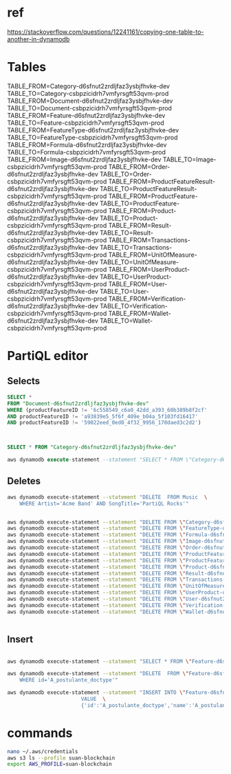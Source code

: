 # ref
https://stackoverflow.com/questions/12241161/copying-one-table-to-another-in-dynamodb


# Tables

TABLE_FROM=Category-d6sfnut2zrdljfaz3ysbjfhvke-dev
TABLE_TO=Category-csbpzicidrh7vmfyrsgft53qvm-prod
TABLE_FROM=Document-d6sfnut2zrdljfaz3ysbjfhvke-dev
TABLE_TO=Document-csbpzicidrh7vmfyrsgft53qvm-prod
TABLE_FROM=Feature-d6sfnut2zrdljfaz3ysbjfhvke-dev
TABLE_TO=Feature-csbpzicidrh7vmfyrsgft53qvm-prod
TABLE_FROM=FeatureType-d6sfnut2zrdljfaz3ysbjfhvke-dev
TABLE_TO=FeatureType-csbpzicidrh7vmfyrsgft53qvm-prod
TABLE_FROM=Formula-d6sfnut2zrdljfaz3ysbjfhvke-dev
TABLE_TO=Formula-csbpzicidrh7vmfyrsgft53qvm-prod
TABLE_FROM=Image-d6sfnut2zrdljfaz3ysbjfhvke-dev
TABLE_TO=Image-csbpzicidrh7vmfyrsgft53qvm-prod
TABLE_FROM=Order-d6sfnut2zrdljfaz3ysbjfhvke-dev
TABLE_TO=Order-csbpzicidrh7vmfyrsgft53qvm-prod
TABLE_FROM=ProductFeatureResult-d6sfnut2zrdljfaz3ysbjfhvke-dev
TABLE_TO=ProductFeatureResult-csbpzicidrh7vmfyrsgft53qvm-prod
TABLE_FROM=ProductFeature-d6sfnut2zrdljfaz3ysbjfhvke-dev
TABLE_TO=ProductFeature-csbpzicidrh7vmfyrsgft53qvm-prod
TABLE_FROM=Product-d6sfnut2zrdljfaz3ysbjfhvke-dev
TABLE_TO=Product-csbpzicidrh7vmfyrsgft53qvm-prod
TABLE_FROM=Result-d6sfnut2zrdljfaz3ysbjfhvke-dev
TABLE_TO=Result-csbpzicidrh7vmfyrsgft53qvm-prod
TABLE_FROM=Transactions-d6sfnut2zrdljfaz3ysbjfhvke-dev
TABLE_TO=Transactions-csbpzicidrh7vmfyrsgft53qvm-prod
TABLE_FROM=UnitOfMeasure-d6sfnut2zrdljfaz3ysbjfhvke-dev
TABLE_TO=UnitOfMeasure-csbpzicidrh7vmfyrsgft53qvm-prod
TABLE_FROM=UserProduct-d6sfnut2zrdljfaz3ysbjfhvke-dev
TABLE_TO=UserProduct-csbpzicidrh7vmfyrsgft53qvm-prod
TABLE_FROM=User-d6sfnut2zrdljfaz3ysbjfhvke-dev
TABLE_TO=User-csbpzicidrh7vmfyrsgft53qvm-prod
TABLE_FROM=Verification-d6sfnut2zrdljfaz3ysbjfhvke-dev
TABLE_TO=Verification-csbpzicidrh7vmfyrsgft53qvm-prod
TABLE_FROM=Wallet-d6sfnut2zrdljfaz3ysbjfhvke-dev
TABLE_TO=Wallet-csbpzicidrh7vmfyrsgft53qvm-prod


# PartiQL editor
## Selects
```sql
SELECT *
FROM "Document-d6sfnut2zrdljfaz3ysbjfhvke-dev"
WHERE (productFeatureID != '6c558549_c6a0_42dd_a393_60b389b8f2cf' 
AND productFeatureID != 'a93839e5_5f6f_409e_b04a_5f103fd16417'
AND productFeatureID != '59022eed_0ed0_4f32_9956_170daed3c2d2')



SELECT * FROM "Category-d6sfnut2zrdljfaz3ysbjfhvke-dev"

aws dynamodb execute-statement --statement "SELECT * FROM \"Category-d6sfnut2zrdljfaz3ysbjfhvke-dev\""

```

## Deletes

```sh
aws dynamodb execute-statement --statement "DELETE  FROM Music  \
    WHERE Artist='Acme Band' AND SongTitle='PartiQL Rocks'"


aws dynamodb execute-statement --statement "DELETE FROM \"Category-d6sfnut2zrdljfaz3ysbjfhvke-dev\" WHERE id = 'PROYECTO_PLANTACIONES'"
aws dynamodb execute-statement --statement "DELETE FROM \"FeatureType-d6sfnut2zrdljfaz3ysbjfhvke-dev\""
aws dynamodb execute-statement --statement "DELETE FROM \"Formula-d6sfnut2zrdljfaz3ysbjfhvke-dev\""
aws dynamodb execute-statement --statement "DELETE FROM \"Image-d6sfnut2zrdljfaz3ysbjfhvke-dev\""
aws dynamodb execute-statement --statement "DELETE FROM \"Order-d6sfnut2zrdljfaz3ysbjfhvke-dev\""
aws dynamodb execute-statement --statement "DELETE FROM \"ProductFeatureResult-d6sfnut2zrdljfaz3ysbjfhvke-dev\""
aws dynamodb execute-statement --statement "DELETE FROM \"ProductFeature-d6sfnut2zrdljfaz3ysbjfhvke-dev\""
aws dynamodb execute-statement --statement "DELETE FROM \"Product-d6sfnut2zrdljfaz3ysbjfhvke-dev\""
aws dynamodb execute-statement --statement "DELETE FROM \"Result-d6sfnut2zrdljfaz3ysbjfhvke-dev\""
aws dynamodb execute-statement --statement "DELETE FROM \"Transactions-d6sfnut2zrdljfaz3ysbjfhvke-dev\""
aws dynamodb execute-statement --statement "DELETE FROM \"UnitOfMeasure-d6sfnut2zrdljfaz3ysbjfhvke-dev\""
aws dynamodb execute-statement --statement "DELETE FROM \"UserProduct-d6sfnut2zrdljfaz3ysbjfhvke-dev\""
aws dynamodb execute-statement --statement "DELETE FROM \"User-d6sfnut2zrdljfaz3ysbjfhvke-dev\""
aws dynamodb execute-statement --statement "DELETE FROM \"Verification-d6sfnut2zrdljfaz3ysbjfhvke-dev\""
aws dynamodb execute-statement --statement "DELETE FROM \"Wallet-d6sfnut2zrdljfaz3ysbjfhvke-dev\""



```

## Insert

```sh

aws dynamodb execute-statement --statement "SELECT * FROM \"Feature-d6sfnut2zrdljfaz3ysbjfhvke-dev\""

aws dynamodb execute-statement --statement "DELETE  FROM \"Feature-d6sfnut2zrdljfaz3ysbjfhvke-dev\"  \
    WHERE id='A_postulante_doctype'"

aws dynamodb execute-statement --statement "INSERT INTO \"Feature-d6sfnut2zrdljfaz3ysbjfhvke-dev\"  \
					    VALUE  \
					    {'id':'A_postulante_doctype','name':'A_postulante_doctype','description':'A_postulante_doctype','defaultValue':'1','isVerifable':false,'isTemplate':false,'featureTypeID':'no_unit'}"

```

# commands

```sh
nano ~/.aws/credentials
aws s3 ls --profile suan-blockchain
export AWS_PROFILE=suan-blockchain



```

